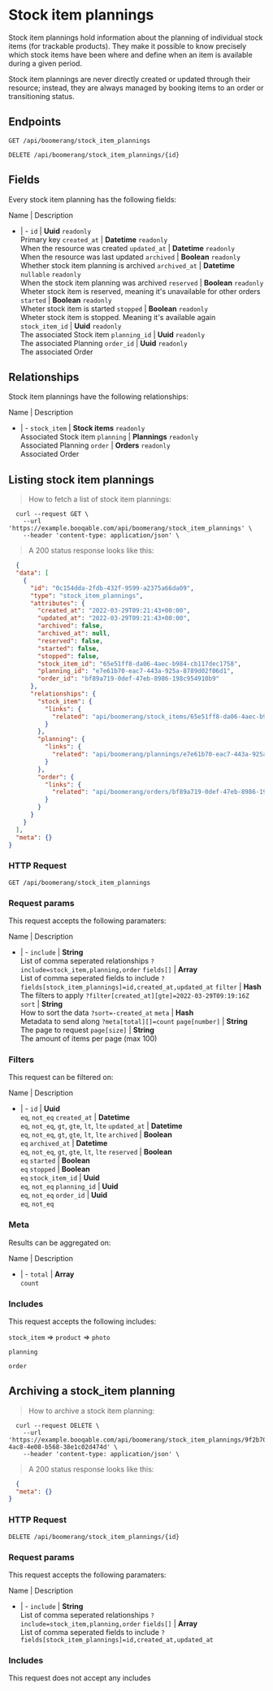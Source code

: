 # Stock item plannings

Stock item plannings hold information about the planning of individual stock items (for trackable products). They make it possible to know precisely which stock items have been where and define when an item is available during a given period.

Stock item plannings are never directly created or updated through their resource; instead, they are always managed by booking items to an order or transitioning status.

## Endpoints
`GET /api/boomerang/stock_item_plannings`

`DELETE /api/boomerang/stock_item_plannings/{id}`

## Fields
Every stock item planning has the following fields:

Name | Description
- | -
`id` | **Uuid** `readonly`<br>Primary key
`created_at` | **Datetime** `readonly`<br>When the resource was created
`updated_at` | **Datetime** `readonly`<br>When the resource was last updated
`archived` | **Boolean** `readonly`<br>Whether stock item planning is archived
`archived_at` | **Datetime** `nullable` `readonly`<br>When the stock item planning was archived
`reserved` | **Boolean** `readonly`<br>Wheter stock item is reserved, meaning it's unavailable for other orders
`started` | **Boolean** `readonly`<br>Wheter stock item is started
`stopped` | **Boolean** `readonly`<br>Wheter stock item is stopped. Meaning it's available again
`stock_item_id` | **Uuid** `readonly`<br>The associated Stock item
`planning_id` | **Uuid** `readonly`<br>The associated Planning
`order_id` | **Uuid** `readonly`<br>The associated Order


## Relationships
Stock item plannings have the following relationships:

Name | Description
- | -
`stock_item` | **Stock items** `readonly`<br>Associated Stock item
`planning` | **Plannings** `readonly`<br>Associated Planning
`order` | **Orders** `readonly`<br>Associated Order


## Listing stock item plannings



> How to fetch a list of stock item plannings:

```shell
  curl --request GET \
    --url 'https://example.booqable.com/api/boomerang/stock_item_plannings' \
    --header 'content-type: application/json' \
```

> A 200 status response looks like this:

```json
  {
  "data": [
    {
      "id": "0c154dda-2fdb-432f-9599-a2375a66da09",
      "type": "stock_item_plannings",
      "attributes": {
        "created_at": "2022-03-29T09:21:43+00:00",
        "updated_at": "2022-03-29T09:21:43+00:00",
        "archived": false,
        "archived_at": null,
        "reserved": false,
        "started": false,
        "stopped": false,
        "stock_item_id": "65e51ff8-da06-4aec-b984-cb117dec1758",
        "planning_id": "e7e61b70-eac7-443a-925a-8789d02f06d1",
        "order_id": "bf89a719-0def-47eb-8986-198c954910b9"
      },
      "relationships": {
        "stock_item": {
          "links": {
            "related": "api/boomerang/stock_items/65e51ff8-da06-4aec-b984-cb117dec1758"
          }
        },
        "planning": {
          "links": {
            "related": "api/boomerang/plannings/e7e61b70-eac7-443a-925a-8789d02f06d1"
          }
        },
        "order": {
          "links": {
            "related": "api/boomerang/orders/bf89a719-0def-47eb-8986-198c954910b9"
          }
        }
      }
    }
  ],
  "meta": {}
}
```

### HTTP Request

`GET /api/boomerang/stock_item_plannings`

### Request params

This request accepts the following paramaters:

Name | Description
- | -
`include` | **String**<br>List of comma seperated relationships `?include=stock_item,planning,order`
`fields[]` | **Array**<br>List of comma seperated fields to include `?fields[stock_item_plannings]=id,created_at,updated_at`
`filter` | **Hash**<br>The filters to apply `?filter[created_at][gte]=2022-03-29T09:19:16Z`
`sort` | **String**<br>How to sort the data `?sort=-created_at`
`meta` | **Hash**<br>Metadata to send along `?meta[total][]=count`
`page[number]` | **String**<br>The page to request
`page[size]` | **String**<br>The amount of items per page (max 100)


### Filters

This request can be filtered on:

Name | Description
- | -
`id` | **Uuid**<br>`eq`, `not_eq`
`created_at` | **Datetime**<br>`eq`, `not_eq`, `gt`, `gte`, `lt`, `lte`
`updated_at` | **Datetime**<br>`eq`, `not_eq`, `gt`, `gte`, `lt`, `lte`
`archived` | **Boolean**<br>`eq`
`archived_at` | **Datetime**<br>`eq`, `not_eq`, `gt`, `gte`, `lt`, `lte`
`reserved` | **Boolean**<br>`eq`
`started` | **Boolean**<br>`eq`
`stopped` | **Boolean**<br>`eq`
`stock_item_id` | **Uuid**<br>`eq`, `not_eq`
`planning_id` | **Uuid**<br>`eq`, `not_eq`
`order_id` | **Uuid**<br>`eq`, `not_eq`


### Meta

Results can be aggregated on:

Name | Description
- | -
`total` | **Array**<br>`count`


### Includes

This request accepts the following includes:

`stock_item` => 
`product` => 
`photo`






`planning`


`order`






## Archiving a stock_item planning



> How to archive a stock item planning:

```shell
  curl --request DELETE \
    --url 'https://example.booqable.com/api/boomerang/stock_item_plannings/9f2b700a-4ac8-4e08-b568-38e1c02d474d' \
    --header 'content-type: application/json' \
```

> A 200 status response looks like this:

```json
  {
  "meta": {}
}
```

### HTTP Request

`DELETE /api/boomerang/stock_item_plannings/{id}`

### Request params

This request accepts the following paramaters:

Name | Description
- | -
`include` | **String**<br>List of comma seperated relationships `?include=stock_item,planning,order`
`fields[]` | **Array**<br>List of comma seperated fields to include `?fields[stock_item_plannings]=id,created_at,updated_at`


### Includes

This request does not accept any includes